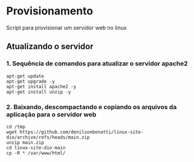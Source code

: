 # Provisionamento

Script para provisionar um servidor web no linux

## Atualizando o servidor

### 1. Sequência de comandos para atualizar o servidor apache2
```
apt-get update
apt-get upgrade -y
apt-get install apache2 -y
apt-get install unzip -y
```

### 2. Baixando, descompactando e copiando os arquivos da aplicação para o servidor web

```
cd /tmp
wget https://github.com/denilsonbonatti/linux-site-dio/archive/refs/heads/main.zip
unzip main.zip
cd linux-site-dio-main
cp -R * /var/www/html/
```

